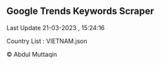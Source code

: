 

## Google Trends Keywords Scraper 
 
Last Update 21-03-2023 , 15:24:16

Country List :
VIETNAM.json



© Abdul Muttaqin 
